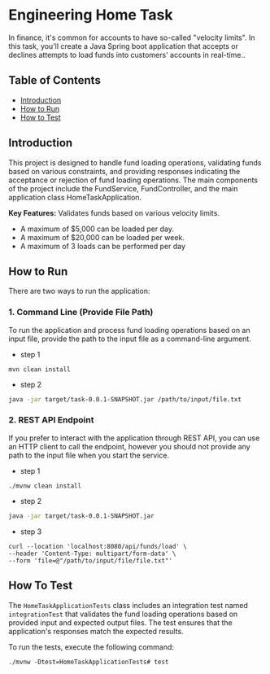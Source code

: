 # Engineering Home Task
In finance, it's common for accounts to have so-called "velocity limits". In this task, you'll create a Java Spring boot application that accepts or declines attempts to load funds into customers' accounts in real-time..

## Table of Contents
- [Introduction](#introduction)
- [How to Run](#how-to-run)
- [How to Test](#how-to-test)

## Introduction
This project is designed to handle fund loading operations, validating funds based on various constraints, and providing responses indicating the acceptance or rejection of fund loading operations. The main components of the project include the FundService, FundController, and the main application class HomeTaskApplication.

**Key Features:**
Validates funds based on various velocity limits.
- A maximum of $5,000 can be loaded per day.
- A maximum of $20,000 can be loaded per week.
- A maximum of 3 loads can be performed per day

## How to Run
There are two ways to run the application:

### 1. Command Line (Provide File Path)
To run the application and process fund loading operations based on an input file, provide the path to the input file as a command-line argument.

- step 1
```maven
mvn clean install
```
- step 2
```bash
java -jar target/task-0.0.1-SNAPSHOT.jar /path/to/input/file.txt
```

### 2. REST API Endpoint
If you prefer to interact with the application through REST API, you can use an HTTP client to call the endpoint, however you should not provide any path to the input file when you start the service.

- step 1
```maven
./mvnw clean install
```
- step 2
```bash
java -jar target/task-0.0.1-SNAPSHOT.jar
```
- step 3
```http
curl --location 'localhost:8080/api/funds/load' \
--header 'Content-Type: multipart/form-data' \
--form 'file=@"/path/to/input/file/file.txt"'
```


## How To Test
The `HomeTaskApplicationTests` class includes an integration test named `integrationTest` that validates the fund loading operations based on provided input and expected output files. The test ensures that the application's responses match the expected results.

To run the tests, execute the following command:
```maven
./mvnw -Dtest=HomeTaskApplicationTests# test
```